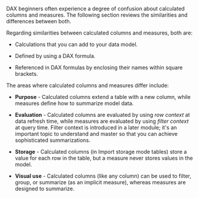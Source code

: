 DAX beginners often experience a degree of confusion about calculated columns and measures. The following section reviews the similarities and differences between both.

Regarding similarities between calculated columns and measures, both are:

-   Calculations that you can add to your data model.

-   Defined by using a DAX formula.

-   Referenced in DAX formulas by enclosing their names within square brackets.

The areas where calculated columns and measures differ include:

-   **Purpose** - Calculated columns extend a table with a new column, while measures define how to summarize model data.

-   **Evaluation** - Calculated columns are evaluated by using *row context* at data refresh time, while measures are evaluated by using *filter context* at query time. Filter context is introduced in a later module; it's an important topic to understand and master so that you can achieve sophisticated summarizations.

-   **Storage** - Calculated columns (in Import storage mode tables) store a value for each row in the table, but a measure never stores values in the model.

-   **Visual use** - Calculated columns (like any column) can be used to filter, group, or summarize (as an implicit measure), whereas measures are designed to summarize.
